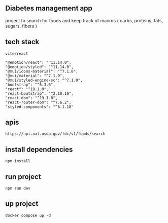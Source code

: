 ## Diabetes management app

project to search for foods and keep track of macros ( carbs, proteins, fats, sugars, fibers )

## tech stack

    vite/react

    "@emotion/react": "^11.14.0",
    "@emotion/styled": "^11.14.0",
    "@mui/icons-material": "^7.1.0",
    "@mui/material": "^7.1.0",
    "@mui/styled-engine-sc": "^7.1.0",
    "bootstrap": "^5.3.6",
    "react": "^19.1.0",
    "react-bootstrap": "^2.10.10",
    "react-dom": "^19.1.0",
    "react-router-dom": "^7.6.2",
    "styled-components": "^6.1.18"

## apis

    https://api.nal.usda.gov/fdc/v1/foods/search

## install dependencies

    npm install

## run project

    npm run dev

## up project

    docker compose up -d
